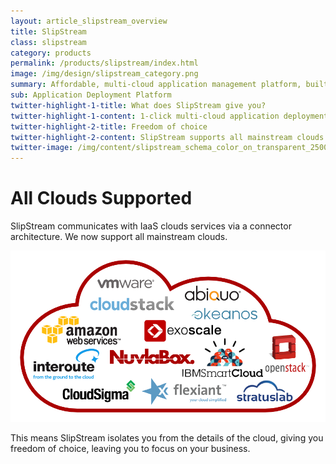 ```yaml
---
layout: article_slipstream_overview
title: SlipStream
class: slipstream
category: products
permalink: /products/slipstream/index.html
image: /img/design/slipstream_category.png
summary: Affordable, multi-cloud application management platform, built on open source professional software, for the enterprise, with love.
sub: Application Deployment Platform
twitter-highlight-1-title: What does SlipStream give you?
twitter-highlight-1-content: 1-click multi-cloud application deployment platform. Real multi-cloud software solution built on open source software
twitter-highlight-2-title: Freedom of choice
twitter-highlight-2-content: SlipStream supports all mainstream clouds.
twitter-image: /img/content/slipstream_schema_color_on_transparent_2500px.png
---
```


All Clouds Supported
========

SlipStream communicates with IaaS clouds services via a connector architecture. We now support all mainstream clouds.

<div class="container spacy">
<p align="center"><img src="/img/content/cloud_providers_color_on_transparent_1000px.png" alt="SlipStream Supported Clouds" /></p>
</div>

This means SlipStream isolates you from the details of the cloud, giving you freedom of choice, leaving you to focus on your business.

